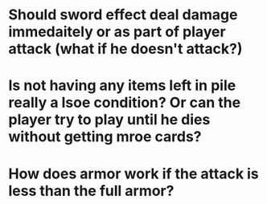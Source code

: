 # Should sword effect deal damage immedaitely or as part of player attack (what if he doesn't attack?)
# Is not having any items left in pile really a lsoe condition? Or can the player try to play until he dies without getting mroe cards?
# How does armor work if the attack is less than the full armor?


